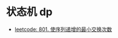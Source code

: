 # 状态机 dp

* [leetcode: 801. 使序列递增的最小交换次数](https://leetcode.cn/problems/minimum-swaps-to-make-sequences-increasing/)